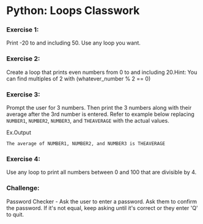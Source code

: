 # Python: Loops Classwork

### Exercise 1:
Print -20 to and including 50. Use any loop you want.

### Exercise 2:
Create a loop that prints even numbers from 0 to and including 20.Hint: You can find multiples of 2 with (whatever_number % 2 == 0)

### Exercise 3:
Prompt the user for 3 numbers. Then print the 3 numbers along with their average after the 3rd number is entered. Refer to example below replacing ```NUMBER1```, ```NUMBER2```, ```NUMBER3```, and ```THEAVERAGE``` with the actual values. 

Ex.Output
```
The average of NUMBER1, NUMBER2, and NUMBER3 is THEAVERAGE
```
### Exercise 4:
Use any loop to print all numbers between 0 and 100 that are divisible by 4. 

### Challenge:
Password Checker - Ask the user to enter a password. Ask them to confirm the password. If it's not equal, keep asking until it's correct or they enter 'Q' to quit.
